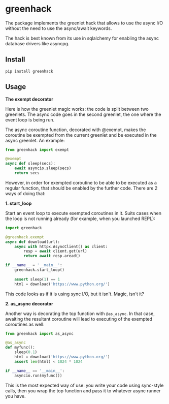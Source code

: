 # greenhack

The package implements the greenlet hack that allows to use the async I/O
without the need to use the async/await keywords.

The hack is best known from its use in sqlalchemy for enabling
the async database drivers like asyncpg.

## Install

```
pip install greenhack
```

## Usage

**The exempt decorator**

Here is how the greenlet magic works: the code is split between two greenlets. The async
code goes in the second greenlet, the one where the event loop is being run.

The async coroutine function, decorated with @exempt,
makes the coroutine be exempted from the current greenlet and be executed in the
async greenlet. An example:

```python
from greenhack import exempt

@exempt
async def sleep(secs):
    await asyncio.sleep(secs)
    return secs
```

However, in order for exempted coroutine to be able to be executed as a regular
function, that should be enabled by the further code. There are 2 ways of doing that:

**1. start_loop**

Start an event loop to execute exempted coroutines in it. Suits cases when the loop
is not running already (for example, when you launched REPL):

```python
import greenhack

@greenhack.exempt
async def download(url):
    async with httpx.AsyncClient() as client:
        resp = await client.get(url)
        return await resp.aread()

if __name__ = '__main__':
    greenhack.start_loop()
    
    assert sleep(1) == 1
    html = download('https://www.python.org/')
```

This code looks as if it is using sync I/O, but it isn't. Magic, isn't it?

**2. as_async decorator**

Another way is decorating the top function with `@as_async`.
In that case, awaiting the resultant coroutine will lead to
executing of the exempted coroutines as well:

```python
from greenhack import as_async

@as_async
def myfunc():
    sleep(0.1)
    html = download('https://www.python.org/')
    assert len(html) < 1024 * 1024

if __name__ == '__main__':
    asyncio.run(myfunc())
```

This is the most expected way of use: you write your code using sync-style calls,
then you wrap the top function and pass it to whatever async runner you have.